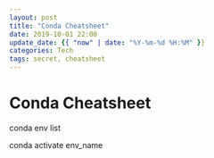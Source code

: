 ```yaml
---
layout: post
title: "Conda Cheatsheet"
date: 2019-10-01 22:00
update_date: {{ "now" | date: "%Y-%m-%d %H:%M" }}
categories: Tech
tags: secret, cheatsheet
---
```


# Conda Cheatsheet

conda env list

conda activate env_name

